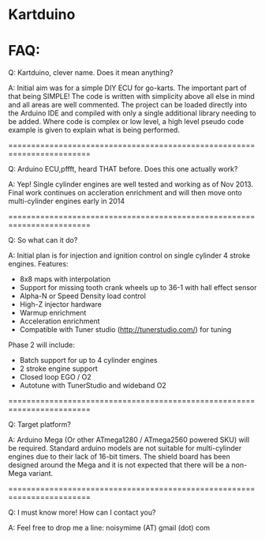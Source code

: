 Kartduino
=========

FAQ:
=========

Q: Kartduino, clever name. Does it mean anything?

A: Initial aim was for a simple DIY ECU for go-karts. The important part of that being SIMPLE! The code is written with simplicity above all else in mind and all areas are well commented. The project can be loaded directly into the Arduino IDE and compiled with only a single additional library needing to be added. Where code is complex or low level, a high level pseudo code example is given to explain what is being performed. 

========================================================================

Q: Arduino ECU,pffft, heard THAT before. Does this one actually work?

A: Yep! Single cylinder engines are well tested and working as of Nov 2013. Final work continues on accleration enrichment and will then move onto multi-cylinder engines early in 2014

========================================================================

Q: So what can it do?

A: Initial plan is for injection and ignition control on single cylinder 4 stroke engines. 
Features:
* 8x8 maps with interpolation
* Support for missing tooth crank wheels up to 36-1 with hall effect sensor
* Alpha-N or Speed Density load control
* High-Z injector hardware
* Warmup enrichment
* Acceleration enrichment
* Compatible with Tuner studio (http://tunerstudio.com/) for tuning

Phase 2 will include:
* Batch support for up to 4 cylinder engines
* 2 stroke engine support
* Closed loop EGO / O2 
* Autotune with TunerStudio and wideband O2

========================================================================

Q: Target platform?

A: Arduino Mega (Or other ATmega1280 / ATmega2560 powered SKU) will be required. Standard arduino models are not suitable for multi-cylinder engines due to their lack of 16-bit timers. The shield board has been designed around the Mega and it is not expected that there will be a non-Mega variant. 

========================================================================

Q: I must know more! How can I contact you?

A: Feel free to drop me a line: noisymime (AT) gmail (dot) com
